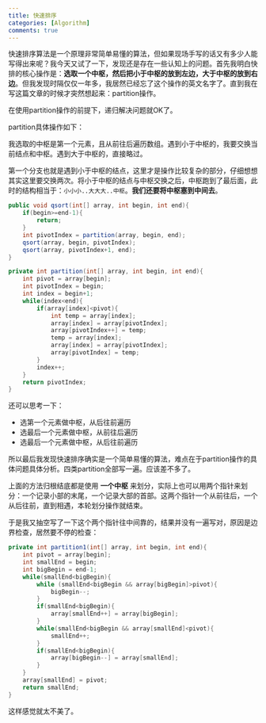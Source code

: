 ```yaml
---
title: 快速排序
categories: [Algorithm]
comments: true
---
```


快速排序算法是一个原理非常简单易懂的算法，但如果现场手写的话又有多少人能写得出来呢？我今天又试了一下，发现还是存在一些认知上的问题。首先我明白快排的核心操作是：**选取一个中枢，然后把小于中枢的放到左边，大于中枢的放到右边**。但我发现时隔仅仅一年多，我居然已经忘了这个操作的英文名字了。直到我在写这篇文章的时候才突然想起来：partition操作。

在使用partition操作的前提下，递归解决问题就OK了。

<!--more-->

partition具体操作如下：

我选取的中枢是第一个元素，且从前往后遍历数组。遇到小于中枢的，我要交换当前结点和中枢。遇到大于中枢的，直接略过。

第一个分支也就是遇到小于中枢的结点，这里才是操作比较复杂的部分，仔细想想其实这里要交换两次。将小于中枢的结点与中枢交换之后，中枢跑到了最后面，此时的结构相当于：`小小小..大大大..中枢`。**我们还要将中枢塞到中间去**。

```java
public void qsort(int[] array, int begin, int end){
    if(begin>=end-1){
        return;
    }
    int pivotIndex = partition(array, begin, end);
    qsort(array, begin, pivotIndex);
    qsort(array, pivotIndex+1, end);
}

private int partition(int[] array, int begin, int end){
    int pivot = array[begin];
    int pivotIndex = begin;
    int index = begin+1;
    while(index<end){
        if(array[index]<pivot){
            int temp = array[index];
            array[index] = array[pivotIndex];
            array[pivotIndex++] = temp;
            temp = array[index];
            array[index] = array[pivotIndex];
            array[pivotIndex] = temp;
        }
        index++;
    }
    return pivotIndex;
}
```

还可以思考一下：

- 选第一个元素做中枢，从后往前遍历
- 选最后一个元素做中枢，从前往后遍历
- 选最后一个元素做中枢，从后往前遍历

所以最后我发现快速排序确实是一个简单易懂的算法，难点在于partition操作的具体问题具体分析。四类partition全部写一遍。应该差不多了。

上面的方法归根结底都是使用 **一个中枢** 来划分，实际上也可以用两个指针来划分：一个记录小部的末尾，一个记录大部的首部。这两个指针一个从前往后，一个从后往前，直到相遇，本轮划分操作就结束。

于是我又抽空写了一下这个两个指针往中间靠的，结果并没有一遍写对，原因是边界检查，居然要不停的检查：

```java
private int partition1(int[] array, int begin, int end){
    int pivot = array[begin];
    int smallEnd = begin;
    int bigBegin = end-1;
    while(smallEnd<bigBegin){
        while (smallEnd<bigBegin && array[bigBegin]>pivot){
            bigBegin--;
        }
        if(smallEnd<bigBegin){
            array[smallEnd++] = array[bigBegin];
        }
        while(smallEnd<bigBegin && array[smallEnd]<pivot){
            smallEnd++;
        }
        if(smallEnd<bigBegin){
            array[bigBegin--] = array[smallEnd];
        }
    }
    array[smallEnd] = pivot;
    return smallEnd;
}
```

这样感觉就太不美了。
